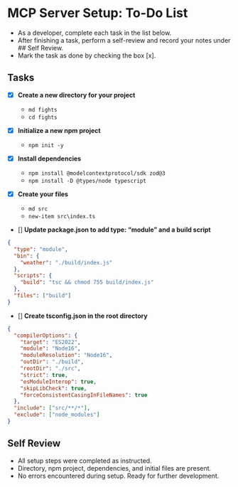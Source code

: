 # MCP Server Setup: To-Do List
- As a developer, complete each task in the list below.
- After finishing a task, perform a self-review and record your notes under ## Self Review.
- Mark the task as done by checking the box [x].

## Tasks
- [x] **Create a new directory for your project**
	- `md fights`
	- `cd fights`

- [x] **Initialize a new npm project**
	- `npm init -y`

- [x] **Install dependencies**
	- `npm install @modelcontextprotocol/sdk zod@3`
	- `npm install -D @types/node typescript`

- [x] **Create your files**
	- `md src`
	- `new-item src\index.ts`

- [] **Update package.json to add type: “module” and a build script**

```json
{
  "type": "module",
  "bin": {
    "weather": "./build/index.js"
  },
  "scripts": {
    "build": "tsc && chmod 755 build/index.js"
  },
  "files": ["build"]
}
```

- [] **Create tsconfig.json in the root directory**

```json
{
  "compilerOptions": {
    "target": "ES2022",
    "module": "Node16",
    "moduleResolution": "Node16",
    "outDir": "./build",
    "rootDir": "./src",
    "strict": true,
    "esModuleInterop": true,
    "skipLibCheck": true,
    "forceConsistentCasingInFileNames": true
  },
  "include": ["src/**/*"],
  "exclude": ["node_modules"]
}
```

## Self Review
- All setup steps were completed as instructed.
- Directory, npm project, dependencies, and initial files are present.
- No errors encountered during setup. Ready for further development.
